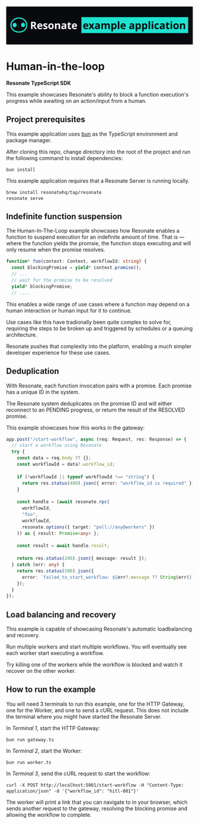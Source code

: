 ![Resonate example app README banner](./images/resonate-example-app-readme-banner.png)

# Human-in-the-loop

**Resonate TypeScript SDK**

This example showcases Resonate's ability to block a function execution's progress while awaiting on an action/input from a human.

## Project prerequisites

This example application uses [bun](https://bun.sh/) as the TypeScript environment and package manager.

After cloning this repo, change directory into the root of the project and run the following command to install dependencies:

```shell
bun install
```

This example application requires that a Resonate Server is running locally.

```shell
brew install resonatehq/tap/resonate
resonate serve
```

## Indefinite function suspension

The Human-In-The-Loop example showcases how Resonate enables a function to suspend execution for an indefinite amount of time. That is — where the function yields the promsie, the function stops executing and will only resume when the promise resolves.

```typescript
function* foo(context: Context, workflowId: string) {
  const blockingPromise = yield* context.promise();
  // ...
  // wait for the promise to be resolved
  yield* blockingPromise;
  // ....
```

This enables a wide range of use cases where a function may depend on a human interaction or human input for it to continue.

Use cases like this have tradionally been quite complex to solve for, requiring the steps to be broken up and triggered by schedules or a queuing architecture.

Resonate pushes that complexity into the platform, enabling a much simpler developer experience for these use cases.

## Deduplication

With Resonate, each function invocation pairs with a promise.
Each promise has a unique ID in the system.

The Resonate system deduplicates on the promise ID and will either reconnect to an PENDING progress, or return the result of the RESOLVED promise.

This example showcases how this works in the gateway:

```typescript
app.post("/start-workflow", async (req: Request, res: Response) => {
  // start a workflow using Resonate
  try {
    const data = req.body ?? {};
    const workflowId = data?.workflow_id;

    if (!workflowId || typeof workflowId !== "string") {
      return res.status(400).json({ error: "workflow_id is required" });
    }

    const handle = (await resonate.rpc(
      workflowId,
      "foo",
      workflowId,
      resonate.options({ target: "poll://any@workers" })
    )) as { result: Promise<any> };

    const result = await handle.result;

    return res.status(200).json({ message: result });
  } catch (err: any) {
    return res.status(500).json({
      error: `failed_to_start_workflow: ${err?.message ?? String(err)}`,
    });
  }
});
```

## Load balancing and recovery

This example is capable of showcasing Resonate's automatic loadbalancing and recovery.

Run multiple workers and start multiple workflows.
You will eventually see each worker start executing a workflow.

Try killing one of the workers while the workflow is blocked and watch it recover on the other worker.

## How to run the example

You will need 3 terminals to run this example, one for the HTTP Gateway, one for the Worker, and one to send a cURL request. This does not include the terminal where you might have started the Resonate Server.

In _Terminal 1_, start the HTTP Gateway:

```shell
bun run gateway.ts
```

In _Terminal 2_, start the Worker:

```shell
bun run worker.ts
```

In _Terminal 3_, send the cURL request to start the workflow:

```shell
curl -X POST http://localhost:5001/start-workflow -H "Content-Type: application/json" -d '{"workflow_id": "hitl-001"}'
```

The worker will print a link that you can navigate to in your browser, which sends another request to the gateway, resolving the blocking promise and allowing the workflow to complete.

